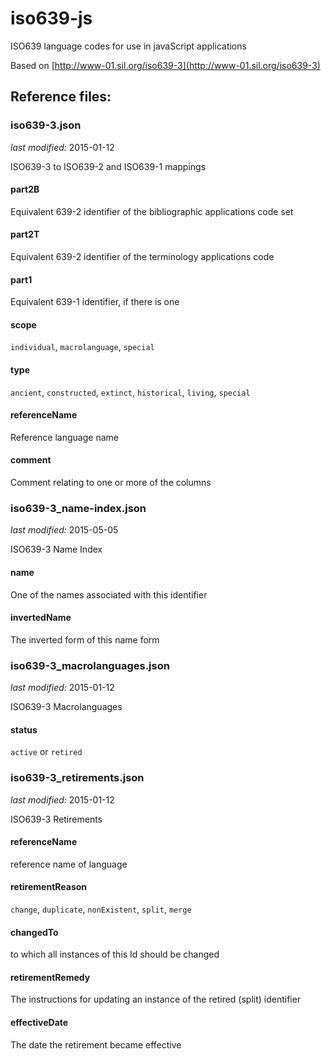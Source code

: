 iso639-js
=========

ISO639 language codes for use in javaScript applications

Based on [http://www-01.sil.org/iso639-3](http://www-01.sil.org/iso639-3)


Reference files:
----------------

### iso639-3.json

*last modified:* 2015-01-12

ISO639-3 to ISO639-2 and ISO639-1 mappings

#### part2B
Equivalent 639-2 identifier of the bibliographic applications code set

#### part2T
Equivalent 639-2 identifier of the terminology applications code

#### part1
Equivalent 639-1 identifier, if there is one    

#### scope
`individual`, `macrolanguage`, `special`
    
#### type
`ancient`, `constructed`, `extinct`, `historical`, `living`, `special`

#### referenceName
Reference language name 

#### comment
Comment relating to one or more of the columns


### iso639-3_name-index.json

*last modified:* 2015-05-05

ISO639-3 Name Index

#### name
One of the names associated with this identifier

#### invertedName
The inverted form of this name form


### iso639-3_macrolanguages.json

*last modified:* 2015-01-12

ISO639-3 Macrolanguages

#### status
`active` or `retired`


### iso639-3_retirements.json

*last modified:* 2015-01-12

ISO639-3 Retirements

#### referenceName
reference name of language

#### retirementReason
`change`, `duplicate`, `nonExistent`, `split`, `merge`

#### changedTo 
to which all instances of this Id should be changed

#### retirementRemedy
The instructions for updating an instance of the retired (split) identifier

#### effectiveDate
The date the retirement became effective
